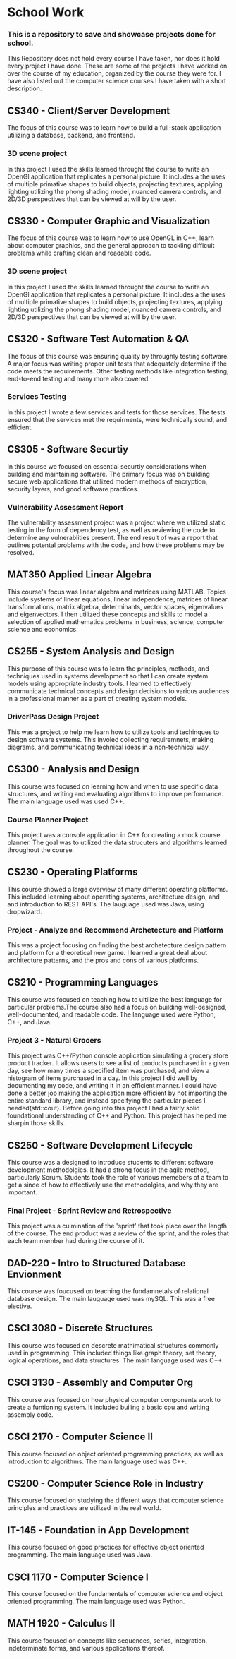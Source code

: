 # School Work
### This is a repository to save and showcase projects done for school. 
This Repository does not hold every course I have taken, nor does it hold every project I have done. These are some of the projects I have worked on over the course of my education, organized by the course they were for. I have also listed out the computer science courses I have taken with a short description.

## CS340 - Client/Server Development
The focus of this course was to learn how to build a full-stack application utilizing a database, backend, and frontend.

### 

### 3D scene project
In this project I used the skills learned throught the course to write an OpenGl application that replicates a personal picture. It includes a the uses of multiple primative shapes to build objects, projecting textures, applying lighting utilizing the phong shading model, nuanced camera controls, and 2D/3D perspectives that can be viewed at will by the user.

## CS330 - Computer Graphic and Visualization
The focus of this course was to learn how to use OpenGL in C++, learn about computer graphics, and the general approach to tackling difficult problems while crafting clean and readable code.

### 3D scene project
In this project I used the skills learned throught the course to write an OpenGl application that replicates a personal picture. It includes a the uses of multiple primative shapes to build objects, projecting textures, applying lighting utilizing the phong shading model, nuanced camera controls, and 2D/3D perspectives that can be viewed at will by the user.

## CS320 - Software Test Automation & QA
The focus of this course was ensuring quality by throughly testing software. A major focus was writing proper unit tests that adequately determine if the code meets the requirements. Other testing methods like integration testing, end-to-end testing and many more also covered.

### Services Testing
In this project I wrote a few services and tests for those services. The tests ensured that the services met the requirments, were technically sound, and efficient.

## CS305 - Software Securtiy
In this course we focused on essential securtiy considerations when building and maintaining software. The primary focus was on building secure web applications that utilized modern methods of encryption, security layers, and good software practices. 

### Vulnerability Assessment Report
The vulnerability assessment project was a project where we utilized static testing in the form of dependency test, as well as reviewing the code to determine any vulnerablities present. The end result of was a report that outlines potental problems with the code, and how these problems may be resolved.

## MAT350 Applied Linear Algebra
This course's focus was linear algebra and matrices using MATLAB. Topics include systems of linear equations, linear independence, matrices of linear transformations, matrix algebra, determinants, vector spaces, eigenvalues and eigenvectors. I then utilized these concepts and skills to model a selection of applied mathematics problems in business, science, computer science and economics.

## CS255 - System Analysis and Design
This purpose of this course was to learn the principles, methods, and techniques used in systems development so that I can create system models using appropriate industry tools. I learned to effectively communicate technical concepts and design decisions to various audiences in a professional manner as a part of creating system models.

### DriverPass Design Project
This was a project to help me learn how to utilize tools and techinques to design software systems. This involed collecting requiremnets, making diagrams, and communicating technical ideas in a non-technical way. 

## CS300 - Analysis and Design
This course was focused on learning how and when to use specific data structures, and writing and evaluating algorithms to improve performance. The main language used was used C++.

### Course Planner Project
This project was a console application in C++ for creating a mock course planner. The goal was to utilized the data strucuters and algorithms learned throughout the course. 

## CS230 - Operating Platforms
This course showed a large overview of many different operating platforms. This included learning about operating systems, architecture design, and and introduction to REST API's. The lauguage used was Java, using dropwizard. 

### Project - Analyze and Recommend Archetecture and Platform
This was a project focusing on finding the best archetecture design pattern and platform for a theoretical new game. I learned a great deal about architecture patterns, and the pros and cons of various platforms. 

## CS210 - Programming Languages
This course was focused on teaching how to ultilize the best language for particular problems.The course also had a focus on building well-designed, well-documented, and readable code. The language used were Python, C++, and Java.

### Project 3 - Natural Grocers
This project was C++/Python console application simulating a grocery store product tracker. It allows users to see a list of products purchased in a given day, see how many times a specified item was purchased, and view a histogram of items purchased in a day.
In this project I did well by documenting my code, and writing it in an efficient manner. I could have done a better job making the application more efficient by not importing the entire standard library, and instead specifying the particular pieces I needed(std::cout). Before going into this project I had a fairly solid foundational understanding of C++ and Python. This project has helped me sharpin those skills. 

## CS250 - Software Development Lifecycle
This course was a designed to introduce students to different software development methodolgies. It had a strong focus in the agile method, particularly Scrum. Students took the role of various memebers of a team to get a since of how to effectively use the methodolgies, and why they are important.

### Final Project - Sprint Review and Retrospective
This project was a culmination of the 'sprint' that took place over the length of the course. The end product was a review of the sprint, and the roles that each team member had during the course of it. 

## DAD-220 - 	Intro to Structured Database Envionment
This course was foucused on teaching the fundamnetals of relational database design. The main lauguage used was mySQL. This was a free elective. 

## CSCI 3080 - Discrete Structures
This course was focused on descrete mathimatical structures commonly used in programming. This included things like graph theory, set theory, logical operations, and data structures. The main language used was C++.

## CSCI 3130 - Assembly and Computer Org
This course was focused on how physical computer components work to create a funtioning system. It included builing a basic cpu and writing assembly code. 

## CSCI 2170 - Computer Science II
This course focused on object oriented programming practices, as well as introduction to algorithms. The main language used was C++.

## CS200 - Computer Science Role in Industry
This course focused on studying the different ways that computer science principles and practices are utilized in the real world. 

## IT-145 - Foundation in App Development
This course focused on good practices for effective object oriented programming. The main language used was Java.

## CSCI 1170 - Computer Science I
This course focused on the fundamentals of computer science and object oriented programming. The main language used was Python. 

## MATH 1920 - Calculus II
This course focused on concepts like sequences, series, integration, indeterminate forms, and various applications thereof. 

